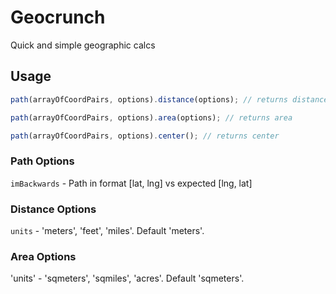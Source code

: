 Geocrunch
===

Quick and simple geographic calcs

## Usage

```javascript
path(arrayOfCoordPairs, options).distance(options); // returns distance
```

```javascript
path(arrayOfCoordPairs, options).area(options); // returns area
```

```javascript
path(arrayOfCoordPairs, options).center(); // returns center
```

### Path Options

`imBackwards` - Path in format [lat, lng] vs expected [lng, lat]

### Distance Options

`units` - 'meters', 'feet', 'miles'. Default 'meters'.

### Area Options

'units' - 'sqmeters', 'sqmiles', 'acres'. Default 'sqmeters'.